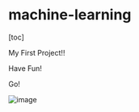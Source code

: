 # machine-learning
[toc]

My First Project!!


Have Fun!

Go!

![image](http://chuantu.biz/t6/201/1515488630x-1404758222.jpg)

